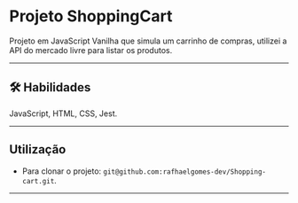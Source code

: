 # Projeto ShoppingCart

Projeto em JavaScript Vanilha que simula um carrinho de compras, utilizei a API do
mercado livre para listar os produtos.

<hr></hr>

## 🛠 Habilidades
JavaScript, HTML, CSS, Jest.

<hr></hr>

## Utilização

- Para clonar o projeto: `git@github.com:rafhaelgomes-dev/Shopping-cart.git`.

<hr></hr>

